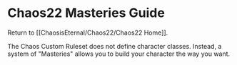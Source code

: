 # Chaos22 Masteries Guide
Return to [[ChaosisEternal/Chaos22/Chaos22 Home]].

The Chaos Custom Ruleset does not define character classes. Instead, a system of "Masteries" allows you to build your character the way you want.

